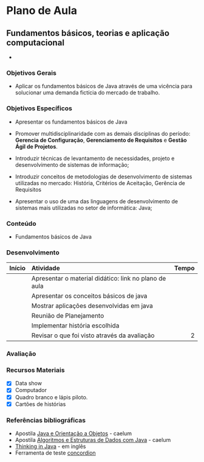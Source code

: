 # Plano de Aula

## Fundamentos básicos, teorias e aplicação computacional

-

### Objetivos Gerais

- Aplicar os fundamentos básicos de Java através de uma vicência para solucionar uma demanda fictícia do mercado de trabalho.

### Objetivos Específicos

- Apresentar os fundamentos básicos de Java

- Promover multidisciplinaridade com as demais disciplinas do período: **Gerencia de Configuração**, **Gerenciamento de Requisitos** e **Gestão Ágil de Projetos**.

- Introduzir técnicas de levantamento de necessidades, projeto e desenvolvimento de sistemas de informação;

- Introduzir conceitos de metodologias de desenvolvimento de sistemas utilizadas no mercado: História, Critérios de Aceitação, Gerência de Requisitos

- Apresentar o uso de uma das linguagens de desenvolvimento de sistemas mais utilizadas no setor de informática: Java;

### Conteúdo

- Fundamentos básicos de Java

### Desenvolvimento

| Início        | Atividade           | Tempo  |
| ------        |:-------------| -----:|
| | Apresentar o material didático: link no plano de aula | |
| | Apresentar os conceitos básicos de java | |
| | Mostrar aplicações desenvolvidas em java | |
| | Reunião de Planejamento  | |
| | Implementar história escolhida | |
| | Revisar o que foi visto através da avaliação | 2 |

### Avaliação



### Recursos Materiais

- [x] Data show
- [x] Computador
- [x] Quadro branco e lápis piloto.
- [x] Cartões de histórias

### Referências bibliográficas

- Apostila [Java e Orientação a Objetos](http://www.caelum.com.br/apostila-java-orientacao-objetos/) - caelum
- Apostila [Algoritmos e Estruturas de Dados com Java](http://www.caelum.com.br/apostila-java-estrutura-dados/) - caelum
- [Thinking in Java](http://www.saeedsh.com/resources/Thinking%20in%20Java%204th%20Ed.pdf) - em inglês
- Ferramenta de teste [concordion](http://concordion.org/)
